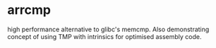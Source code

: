 # arrcmp
high performance alternative to glibc's memcmp. Also demonstrating concept of using TMP with intrinsics for optimised assembly code. 
